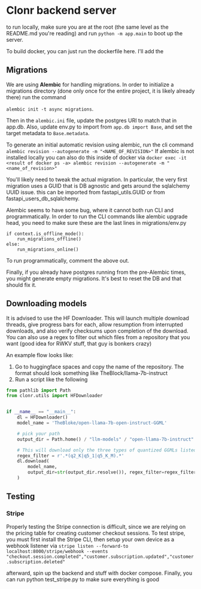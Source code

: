 # Clonr backend server

to run locally, make sure you are at the root (the same level as the README.md you're reading) and run `python -m app.main` to boot up the server.

To build docker, you can just run the dockerfile here. I'll add the

## Migrations

We are using **Alembic** for handling migrations. In order to initialize a migrations directory (done only once for the entire project, it is likely already there) run the command

`alembic init -t async migrations`.

Then in the `alembic.ini` file, update the postgres URI to match that in app.db. Also, update env.py to import from `app.db import Base`, and set the target metadata to `Base.metadata`.

To generate an initial automatic revision using alembic, run the cli command `alembic revision --autogenerate -m "<NAME_OF_REVISION>"` If alembic is not installed locally you can also do this inside of docker via `docker exec -it <result of docker ps -a> alembic revision --autogenerate -m "<name_of_revision>"`

You'll likely need to tweak the actual migration. In particular, the very first migration uses a GUID that is DB agnostic and gets around the sqlalchemy UUID issue. this can be imported from fastapi_utils.GUID or from fastapi_users_db_sqlalchemy.

Alembic seems to have some bug, where it cannot both run CLI and programmatically. In order to run the CLI commands like alembic upgrade head, you need to make sure these are the last lines in migrations/env.py

```
if context.is_offline_mode():
    run_migrations_offline()
else:
    run_migrations_online()
```

To run programmatically, comment the above out.

Finally, if you already have postgres running from the pre-Alembic times, you might generate empty migrations. It's best to reset the DB and that should fix it.

## Downloading models

It is advised to use the HF Downloader. This will launch multiple download threads, give progress bars for each, allow resumption from interrupted downloads, and also verify checksums upon completion of the download. You can also use a regex to filter out which files from a repository that you want (good idea for RWKV stuff, that guy is bonkers crazy)

An example flow looks like:

1. Go to huggingface spaces and copy the name of the repository. The format should look something like TheBlock/llama-7b-instruct
2. Run a script like the following

```python
from pathlib import Path
from clonr.utils import HFDownloader


if __name__ == "__main__":
    dl = HFDownloader()
    model_name = 'TheBloke/open-llama-7b-open-instruct-GGML'

    # pick your path
    output_dir = Path.home() / "llm-models" / "open-llama-7b-instruct"

    # This will download only the three types of quantized GGMLs listed below
    regex_filter = r'.*(q2_K|q5_1|q5_K_M).*'
    dl.download(
        model_name,
        output_dir=str(output_dir.resolve()), regex_filter=regex_filter
    )
```

## Testing

### Stripe

Properly testing the Stripe connection is difficult, since we are relying on the pricing table for creating customer checkout sessions. To test stripe, you must first install the Stripe CLI, then setup your own device as a webhook listener via
`stripe listen --forward-to localhost:8000/stripe/webhook --events "checkout.session.completed","customer.subscription.updated","customer.subscription.deleted"`

afterward, spin up the backend and stuff with docker compose. Finally, you can run python test_stripe.py to make sure everything is good
